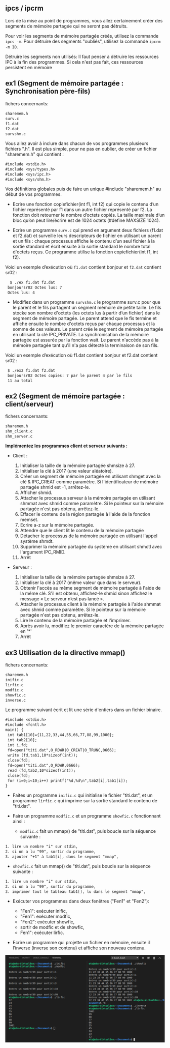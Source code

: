 ## ipcs / ipcrm

Lors de la mise au point de programmes, vous allez certainement créer des segments de mémoire
partagée qui ne seront pas détruits.

Pour voir les segments de mémoire partagée créés, utilisez la commande `ipcs -m`. Pour détruire des
segments "oubliés", utilisez la commande `ipcrm -m ID`.

Détruire les segments non utilisés: Il faut penser à détruire les ressources IPC à la fin des programmes. Si cela n'est pas fait, ces
ressources persistent en mémoire 

## ex1 (Segment de mémoire partagée : Synchronisation père-fils)

fichers concernants: 

```
sharemem.h 
surv.c
f1.dat
f2.dat
survshm.c
```


Vous allez avoir à inclure dans chacun de vos programmes plusieurs fichiers ".h". Il est plus simple,
pour ne pas en oublier, de créer un fichier "sharemem.h" qui contient :

```
#include <stdio.h>
#include <sys/types.h>
#include <sys/ipc.h>
#include <sys/shm.h>
```

Vos définitions globales puis de faire un unique #include "sharemem.h" au début de vos programmes. 

- Ecrire une fonction copiefichier(int f1, int f2) qui copie le contenu d’un fichier représenté par f1
dans un autre fichier représenté par f2. La fonction doit retourner le nombre d’octets copiés. La
taille maximale d’un bloc qu’on peut lire/écrire est de 1024 octets (#define MAXSIZE 1024).

- Ecrire un programme `surv.c` qui prend en argument deux fichiers (f1.dat et f2.dat) et surveille leurs
descripteurs de fichier en utilisant un parent et un fils : chaque processus affiche le contenu d’un
seul fichier à la sortie standard et écrit ensuite à la sortie standard le nombre total d'octets reçus. Ce
programme utilise la fonction copiefichier(int f1, int f2).

Voici un exemple d’exécution où `f1.dat` contient bonjour et `f2.dat` contient sr02 :
 
```
  $ ./ex f1.dat f2.dat
 bonjoursr02 Octes lus: 7
 Octes lus: 4
```

- Modifiez dans un programme `survshm.c` le programme surv.c pour que le parent et le fils partagent
un segment mémoire de petite taille. Le fils stocke son nombre d'octets (les octets lus à partir d’un
fichier) dans le segment de mémoire partagée. Le parent attend que le fis termine et affiche ensuite
le nombre d'octets reçus par chaque processus et la somme de ces valeurs. Le parent crée le segment
de mémoire partagée en utilisant la clé IPC_PRIVATE. La synchronisation de la mémoire partagée
est assurée par la fonction wait. Le parent n'accède pas à la mémoire partagée tant qu'il n'a pas
détecté la terminaison de son fils.

Voici un exemple d’exécution où f1.dat contient bonjour et f2.dat contient sr02 :

```
 $ ./ex2 f1.dat f2.dat
 bonjoursr02 Octes copies: 7 par le parent 4 par le fils
 11 au total 
```

## ex2  (Segment de mémoire partagée : client/serveur) 

fichers concernants: 

```
sharemem.h 
shm_client.c
shm_server.c
```

**Implémentez les programmes client et serveur suivants :**

- Client :


  1. Initialiser la taille de la mémoire partagée shmsize à 27.
  2. Initialiser la clé à 2017 (une valeur aléatoire).
  3. Créer un segment de mémoire partagée en utilisant shmget avec la clé & IPC_CREAT comme
paramètre. Si l'identificateur de mémoire partagée shmid est -1, arrêtez-le.
  4. Afficher shmid.
  5. Attacher le processus serveur à la mémoire partagée en utilisant shmmat avec shmid comme
paramètre. Si le pointeur sur la mémoire partagée n'est pas obtenu, arrêtez-le.
  6. Effacer le contenu de la région partagée à l'aide de la fonction memset.
  7. Ecrire a-z sur la mémoire partagée.
  8. Attendre que le client lit le contenu de la mémoire partagée
  9. Détacher le processus de la mémoire partagée en utilisant l'appel système shmdt.
  10. Supprimer la mémoire partagée du système en utilisant shmctl avec l'argument IPC_RMID.
  11. Arrêt 


- Serveur :

  1. Initialiser la taille de la mémoire partagée shmsize à 27.
  2. Initialiser la clé à 2017 (même valeur que dans le serveur).
  3. Obtenir l'accès au même segment de mémoire partagée à l'aide de la même clé. S'il est obtenu,
  affichez-le shmid sinon affichez le message « Le serveur n’est pas lancé ».
  4. Attacher le processus client à la mémoire partagée à l'aide shmmat avec shmid comme
  paramètre. Si le pointeur sur la mémoire partagée n'est pas obtenu, arrêtez-le.
  5. Lire le contenu de la mémoire partagée et l'imprimer.
  6. Après avoir lu, modifiez le premier caractère de la mémoire partagée en '*'
  7. Arrêt 

## ex3 Utilisation de la directive mmap()

fichers concernants: 

```
sharemem.h 
inific.c
lirfic.c
modfic.c
showfic.c
inverse.c
```

Le programme suivant écrit et lit une série d'entiers dans un fichier binaire.

```
#include <stdio.h>
#include <fcntl.h>
main() {
 int tab1[10]={11,22,33,44,55,66,77,88,99,1000};
 int tab2[10];
 int i,fd;
 fd=open("titi.dat",O_RDWR|O_CREAT|O_TRUNC,0666);
 write (fd,tab1,10*sizeof(int));
 close(fd);
 fd=open("titi.dat",O_RDWR,0666);
 read (fd,tab2,10*sizeof(int));
 close(fd);
 for (i=0;i<10;i++) printf("%d,%d\n",tab2[i],tab1[i]);
}
```

- Faites un programme `inific.c` qui initialise le fichier "titi.dat", et un programme `lirfic.c` qui imprime sur la sortie standard le contenu de "titi.dat".

- Faire un programme `modfic.c` et un programme `showfic.c` fonctionnant ainsi :
  - `modfic.c` fait un mmap() de "titi.dat", puis boucle sur la séquence suivante :

```
1. lire un nombre "i" sur stdin,
2. si on a lu "99", sortir du programme,
3. ajouter "+1" à tab1[i], dans le segment "mmap",
```

  - `showfic.c` fait un mmap() de "titi.dat", puis boucle sur la séquence suivante :

```
1. lire un nombre "i" sur stdin,
2. si on a lu "99", sortir du programme,
3. imprimer tout le tableau tab1[], lu dans le segment "mmap",
```

- Exécuter vos programmes dans deux fenêtres ("Fen1" et "Fen2"):

  - "Fen1": exécuter inific,
  - "Fen1": exécuter modfic,
  - "Fen2": exécuter showfic,
  - sortir de modfic et de showfic,
  - Fen1": exécuter lirfic. 

- Ecrire un programme qui projette un fichier en mémoire, ensuite il l’inverse (inverse son contenu) et affiche son nouveau contenu. 

![](imgs/ex5-mmap.png)